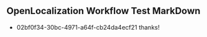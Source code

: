 ## OpenLocalization Workflow Test MarkDown
* 02bf0f34-30bc-4971-a64f-cb24da4ecf21 thanks!

<!--HONumber=Jul16_HO3-->


